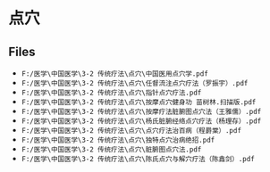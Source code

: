 # 点穴

## Files

- `F:/医学\中国医学\3-2 传统疗法\点穴\中国医用点穴学.pdf`
- `F:/医学\中国医学\3-2 传统疗法\点穴\任督流注点穴疗法（罗振宇）.pdf`
- `F:/医学\中国医学\3-2 传统疗法\点穴\指针点穴疗法.pdf`
- `F:/医学\中国医学\3-2 传统疗法\点穴\按摩点穴健身功 苗树林.扫描版.pdf`
- `F:/医学\中国医学\3-2 传统疗法\点穴\按摩疗法脏腑图点穴法（王雅儒）.pdf`
- `F:/医学\中国医学\3-2 传统疗法\点穴\杨氏脏腑经络点穴疗法（杨理存）.pdf`
- `F:/医学\中国医学\3-2 传统疗法\点穴\点穴疗法治百病（程爵棠）.pdf`
- `F:/医学\中国医学\3-2 传统疗法\点穴\独特点穴治病绝招.pdf`
- `F:/医学\中国医学\3-2 传统疗法\点穴\脏腑图点穴法.pdf`
- `F:/医学\中国医学\3-2 传统疗法\点穴\陈氏点穴与解穴疗法（陈鑫剑）.pdf`
